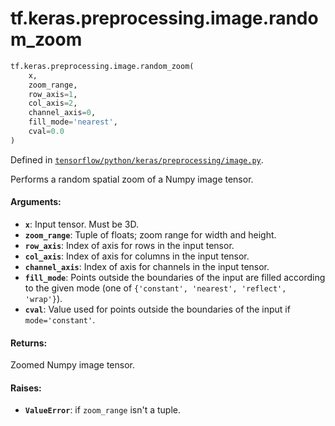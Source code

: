 <div itemscope itemtype="http://developers.google.com/ReferenceObject">
<meta itemprop="name" content="tf.keras.preprocessing.image.random_zoom" />
</div>

# tf.keras.preprocessing.image.random_zoom

``` python
tf.keras.preprocessing.image.random_zoom(
    x,
    zoom_range,
    row_axis=1,
    col_axis=2,
    channel_axis=0,
    fill_mode='nearest',
    cval=0.0
)
```



Defined in [`tensorflow/python/keras/preprocessing/image.py`](https://www.tensorflow.org/code/tensorflow/python/keras/preprocessing/image.py).

Performs a random spatial zoom of a Numpy image tensor.

#### Arguments:

* <b>`x`</b>: Input tensor. Must be 3D.
* <b>`zoom_range`</b>: Tuple of floats; zoom range for width and height.
* <b>`row_axis`</b>: Index of axis for rows in the input tensor.
* <b>`col_axis`</b>: Index of axis for columns in the input tensor.
* <b>`channel_axis`</b>: Index of axis for channels in the input tensor.
* <b>`fill_mode`</b>: Points outside the boundaries of the input
        are filled according to the given mode
        (one of `{'constant', 'nearest', 'reflect', 'wrap'}`).
* <b>`cval`</b>: Value used for points outside the boundaries
        of the input if `mode='constant'`.


#### Returns:

Zoomed Numpy image tensor.


#### Raises:

* <b>`ValueError`</b>: if `zoom_range` isn't a tuple.